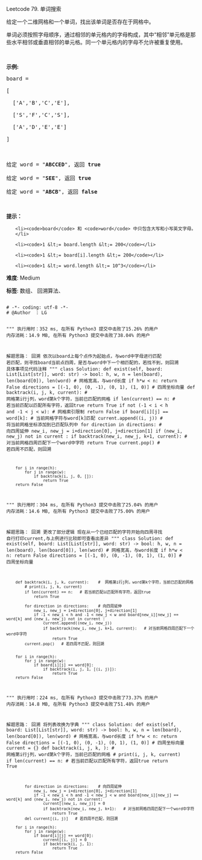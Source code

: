 Leetcode 79. 单词搜索
<p>给定一个二维网格和一个单词，找出该单词是否存在于网格中。</p>


<p>单词必须按照字母顺序，通过相邻的单元格内的字母构成，其中&ldquo;相邻&rdquo;单元格是那些水平相邻或垂直相邻的单元格。同一个单元格内的字母不允许被重复使用。</p>



<p>&nbsp;</p>



<p><strong>示例:</strong></p>



<pre>board =

[

  [&#39;A&#39;,&#39;B&#39;,&#39;C&#39;,&#39;E&#39;],

  [&#39;S&#39;,&#39;F&#39;,&#39;C&#39;,&#39;S&#39;],

  [&#39;A&#39;,&#39;D&#39;,&#39;E&#39;,&#39;E&#39;]

]



给定 word = &quot;<strong>ABCCED</strong>&quot;, 返回 <strong>true</strong>

给定 word = &quot;<strong>SEE</strong>&quot;, 返回 <strong>true</strong>

给定 word = &quot;<strong>ABCB</strong>&quot;, 返回 <strong>false</strong></pre>



<p>&nbsp;</p>



<p><strong>提示：</strong></p>



<ul>

	<li><code>board</code> 和 <code>word</code> 中只包含大写和小写英文字母。</li>

	<li><code>1 &lt;= board.length &lt;= 200</code></li>

	<li><code>1 &lt;= board[i].length &lt;= 200</code></li>

	<li><code>1 &lt;= word.length &lt;= 10^3</code></li>

</ul>





 **难度**: Medium



 **标签**: 数组、 回溯算法、 





<div class="hcb_wrap">
<pre class="prism undefined-numbers lang-python" data-lang="Python"><code>
# -*- coding: utf-8 -*-
# @Author  : LG

"""
执行用时：352 ms, 在所有 Python3 提交中击败了15.26% 的用户
内存消耗：14.9 MB, 在所有 Python3 提交中击败了38.04% 的用户

解题思路：
    回溯
    依次以board上每个点作为起始点，与word中字母进行匹配
    若匹配，则寻找board当前点四周，是否与word中下一个相匹配的，若找不到，则回溯
    具体事项见代码注释
"""
class Solution:
    def exist(self, board: List[List[str]], word: str) -> bool:
        h, w, n = len(board), len(board[0]), len(word)  # 网格宽高，与word长度
        if h*w < n:
            return False
        directions = [(-1, 0), (0, -1), (0, 1), (1, 0)] # 四周坐标向量
        def backtrack(i, j, k, current):    #  网格第i行j列，word第k个字符，当前已匹配的网格
            if len(current) == n:   # 若当前匹配以匹配所有字符，返回true
                return True
            if not (-1 < i < h and -1 < j < w): # 网格索引限制
                return False
            if board[i][j] == word[k]:  # 当前网格字符与word[k]匹配
                current.append((i, j))  # 将当前网格坐标添加到已匹配队列中
                for direction in directions:    # 向四周延伸
                    new_i, new_j = i+direction[0], j+direction[1]
                    if (new_i, new_j) not in current :
                        if backtrack(new_i, new_j, k+1, current):   # 对当前网格四周匹配下一个word中字符
                            return True
                current.pop()   # 若四周不匹配，则回溯

        for i in range(h):
            for j in range(w):
                if backtrack(i, j, 0, []):
                    return True
        return False


"""
执行用时：304 ms, 在所有 Python3 提交中击败了25.04% 的用户
内存消耗：14.6 MB, 在所有 Python3 提交中击败了75.00% 的用户

解题思路：
    回溯
    更改了部分逻辑
    现在从一个已经匹配的字符开始向四周寻找
    自行打印current,与上例进行比较即可查看出差异
"""
class Solution:
    def exist(self, board: List[List[str]], word: str) -> bool:
        h, w, n = len(board), len(board[0]), len(word)  # 网格宽高，与word长度
        if h*w < n:
            return False
        directions = [(-1, 0), (0, -1), (0, 1), (1, 0)] # 四周坐标向量

        def backtrack(i, j, k, current):    #  网格第i行j列，word第k个字符，当前已匹配的网格
            # print(i, j, k, current)
            if len(current) == n:   # 若当前匹配以匹配所有字符，返回true
                return True

            for direction in directions:    # 向四周延伸
                new_i, new_j = i+direction[0], j+direction[1]
                if -1 < new_i < h and -1 < new_j < w and board[new_i][new_j] == word[k] and (new_i, new_j) not in current :
                    current.append((new_i, new_j))
                    if backtrack(new_i, new_j, k+1, current):   # 对当前网格四周匹配下一个word中字符
                        return True
            current.pop()   # 若四周不匹配，则回溯


        for i in range(h):
            for j in range(w):
                if board[i][j] == word[0]:
                    if backtrack(i, j, 1, [(i, j)]):
                        return True
        return False

"""
执行用时：224 ms, 在所有 Python3 提交中击败了73.37% 的用户
内存消耗：14.8 MB, 在所有 Python3 提交中击败了51.48% 的用户

解题思路：
    回溯
    将列表改换为字典
"""
class Solution:
    def exist(self, board: List[List[str]], word: str) -> bool:
        h, w, n = len(board), len(board[0]), len(word)  # 网格宽高，与word长度
        if h*w < n:
            return False
        directions = [(-1, 0), (0, -1), (0, 1), (1, 0)] # 四周坐标向量
        current = {}
        def backtrack(i, j, k, ):    #  网格第i行j列，word第k个字符，当前已匹配的网格
            # print(i, j, k, current)
            if len(current) == n:   # 若当前匹配以匹配所有字符，返回true
                return True

            for direction in directions:    # 向四周延伸
                new_i, new_j = i+direction[0], j+direction[1]
                if -1 < new_i < h and -1 < new_j < w and board[new_i][new_j] == word[k] and (new_i, new_j) not in current:
                    current[(new_i, new_j)] = 0
                    if backtrack(new_i, new_j, k+1):   # 对当前网格四周匹配下一个word中字符
                        return True
            del current[(i, j)]   # 若四周不匹配，则回溯

        for i in range(h):
            for j in range(w):
                if board[i][j] == word[0]:
                    current[(i, j)] = 0
                    if backtrack(i, j, 1):
                        return True
        return False
</code></pre></div>
